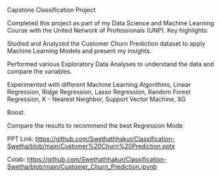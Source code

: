 Capstone Classification Project

Completed this project as part of my Data Science and Machine Learning Course with the United Network of Professionals (UNP). Key highlights:

Studied and Analyzed the Customer Churn Prediction dataset to apply Machine Learning Models and present my insights.

Performed various Exploratory Data Analyses to understand the data and compare the variables.

Experimented with different Machine Learning Algorithms, Linear Regression, Ridge Regression, Lasso Regression, Random Forest Regression, K - Nearest Neighbor, Support Vector Machine, XG

Boost.

Compare the results to recommend the best Regression Mode

PPT Link: https://github.com/Swethathhakur/Classification-Swetha/blob/main/Customer%20Churn%20Prediction.pptx

Colab: https://github.com/Swethathhakur/Classification-Swetha/blob/main/Customer_Churn_Prediction.ipynb
